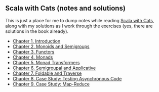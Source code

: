 ## Scala with Cats (notes and solutions)

This is just a place for me to dump notes while reading
[Scala with Cats](https://underscore.io/books/scala-with-cats/),
along with my solutions as I work through the exercises
(yes, there are solutions in the book already).

* [Chapter 1. Introduction](ch1)
* [Chapter 2. Monoids and Semigroups](ch2)
* [Chapter 3. Functors](ch3)
* [Chapter 4. Monads](ch4)
* [Chapter 5. Monad Transformers](ch5)
* [Chapter 6. Semigroupal and Applicative](ch6)
* [Chapter 7. Foldable and Traverse](ch7)
* [Chapter 8. Case Study: Testing Asynchronous Code](ch8)
* [Chapter 9. Case Study: Map-Reduce](ch9)

